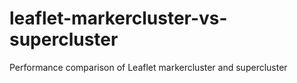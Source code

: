 # leaflet-markercluster-vs-supercluster
Performance comparison of Leaflet markercluster and supercluster
